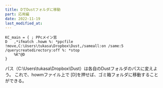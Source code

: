 ```yaml
---
title: DでDustフォルダに移動
part: 応用編
date: 2022-11-19
last_modified_at: 
---
```


```text
KC_main = { ; PPcメイン窓
D	,*ifmatch .howm %: *ppcfile !move,C:\Users\tukasa\Dropbox\Dust,/sameall:on /same:5 /querycreatedirectory:off %: *stop
	%K"@D
}

```

パス（C:\Users\tukasa\Dropbox\Dust）は各自のDustフォルダのパスに変えよう。
これで、howmファイル上で [D]を押せば、ゴミ箱フォルダに移動することができる。
